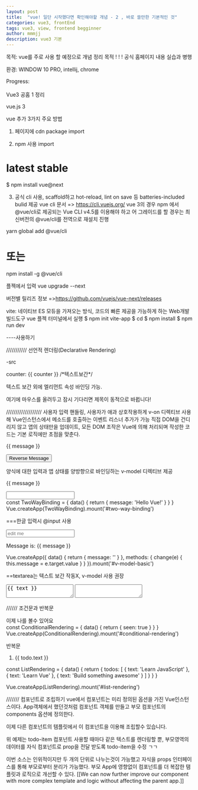 ```yaml
---
layout: post
title:  "vue! 일단 시작했다면 확인해야할 개념 - 2 , 바로 쓸만한 기본적인 것"
categories: vue3, frontEnd
tags: vue3, view, frontend begginner
author: mmmjj
description: vue3 기본
---
```


 목적: vue를 주로 사용 할 예정으로 개념 정리 목적 ! ! !
 공식 홈페이지 내용 실습과 병행

 환경: WINDOW 10 PRO, intellij, chrome
 
 Progress:
 <br>
 <br>
Vue3 공홈 1 정리

vue.js 3

vue 추가 3가지 주요 방법
1. 페이지에 cdn package import
 <script src="https://unpkg.com/vue@next"></script>
 
2. npm 사용 import
 # latest stable
 $ npm install vue@next
 
3. 공식 cli 사용, scaffold하고 hot-reload, lint on save 등 batteries-included bulid 제공
 vue cli 문서 => https://cli.vuejs.org/
 vue 3의 경우 npm 에서 @vue/cli로 제공되는 Vue CLI v4.5를 이용해야 하고 어 그레이드를 할 경우는 최신버전의 @vue/cli를 전역으로 재설치 진행
 
 yarn global add @vue/cli
 # 또는
 npm install -g @vue/cli
 
 플젝에서 입력 
 vue upgrade --next
 
버전별 릴리즈 정보 =>https://github.com/vuejs/vue-next/releases

vite: 네이티브 ES 모듀을 가져오는 방식, 코드의 빠른 제공을 가능하게 하는 Web개발 빌드도구
 vue 플젝 터미널에서 실행
 $ npm init vite-app <project-name>
 $ cd <project-name>
 $ npm install
 $ npm run dev

----사용하기


///////////
선언적 렌더링(Declarative Rendering)

-src

<div id="counter">
 counter: {{ counter }} /*텍스트보간*/
</div>

<script>
 const Counter = {
  data() {
   return {
    counter: 0
   }
  },
  mounted() {
   setInterval(() => {
     this.counter++
    },1000ggg)
  }
 }
 
 vue.createApp(Counter).mount('#counter')

</script>

텍스트 보간 외에 엘리먼트 속성 바인딩 가능.
<div id="bind-attribute">
  <span v-bind:title="message">
    여기에 마우스를 올려두고 잠시 기다리면 제목이 동적으로 바뀝니다!
  </span>
</div>
<script>
 const AttributeBinding = {
   data() {
  return {
    message: '이 페이지를 다음 시간에 열었습니다. ' + new Date().toLocaleString()
  }
   }
 }

 Vue.createApp(AttributeBinding).mount('#bind-attribute')
</script>

///////////////////
사용자 입력 핸들링, 사용자가 애과 상호작용하게 v-on 디렉티브 사용해 Vue인스턴스에서 메소드를 호출하는 이벤트 리스너 추가가 가능
직접 DOM을 건디리지 않고 앱의 상태만을 업데이트, 모든 DOM 조작은 Vue에 의해 처리되며 작성한 코드는 기본 로직에만 초점을 맞춘다.
<div id="event-handling">
  <p>{{ message }}</p>
  <button v-on:click="reverseMessage">Reverse Message</button>
</div>

<script>
 const EventHandling = {
   data() {
  return {
    message: 'Hello Vue.js!'
  }
   },
   methods: {
  reverseMessage() {
    this.message = this.message
   .split('')
   .reverse()
   .join('')
  }
   }
 }

 Vue.createApp(EventHandling).mount('#event-handling')
</script>

양식에 대한 입력과 앱 상태를 양방향으로 바인딩하는 v-model 디렉티브 제공
<div id="two-way-binding">
  <p>{{ message }}</p>
  <input v-model="message" />
</div>
const TwoWayBinding = {
  data() {
    return {
      message: 'Hello Vue!'
    }
  }
}
Vue.createApp(TwoWayBinding).mount('#two-way-binding')

===한글 입력시 @input 사용
<div id="v-model-basic" class="demo">
  <input v-model="message" placeholder="edit me" @input="change" />
  <p>Message is: {{ message }}</p>
</div>
Vue.createApp({
  data() {
    return {
      message: ''
    }
  },
  methods: {
    change(e) {
      this.message = e.target.value
    }
  }
}).mount('#v-model-basic')

==textarea는 텍스트 보간 작동X, v-model 사용 권장
<!-- bad -->
<textarea>{{ text }}</textarea>

<!-- good -->
<textarea v-model="text"></textarea>



//////
조건문과 반복문

<div id="conditional-rendering">
  <span v-if="seen">이제 나를 볼수 있어요</span>
</div>
const ConditionalRendering = {
  data() {
    return {
      seen: true
    }
  }
}
Vue.createApp(ConditionalRendering).mount('#conditional-rendering')

반복문
<div id="list-rendering">
  <ol>
    <li v-for="todo in todos">
      {{ todo.text }}
    </li>
  </ol>
</div>
const ListRendering = {
  data() {
    return {
      todos: [
        { text: 'Learn JavaScript' },
        { text: 'Learn Vue' },
        { text: 'Build something awesome' }
      ]
    }
  }
}

Vue.createApp(ListRendering).mount('#list-rendering')

///////
컴포넌트로 조립하기
 vue에서 컴포넌트는 미리 정의된 옵션을 가진 Vue인스턴스이다. App객체에서 했던것처럼 컴포넌트 객체를 만들고 부모 컴포넌트의 components 옵션에 정의한다.
 
 <script>
  // 뷰 어플리케이션을 생성합니다.
  const app = Vue.createApp(...)

  // todo-item 란 이름의 새로운 컴포넌트를 선언합니다.
  app.component('todo-item', {
    template: `<li>할일이 있어요</li>`
  })

  // 어플리케이션을 마운트 합니다.
  app.mount(...)

 </script>
 
 이제 다른 컴포넌트의 템플릿에서 이 컴포넌트을 이용해 조립할수 있습니다.
 
 <html>
  <ol>
    <!-- todo-item 컴포넌트의 인스턴스를 만듭니다.  -->
    <todo-item></todo-item>
  </ol>
 
 </html>
  
  위 예제는 todo-item 컴포넌트 사용할 때마다 같은 텍스트를 렌더링할 뿐, 부모영역의 데이터를 자식 컴포넌트로 prop을 전달 받도록 todo-item을 수정 ㄱㄱ
  
  <script>
  const TodoList = {
    data() {
   return {
     groceryList: [
    { id: 0, text: '야채' },
    { id: 1, text: '치즈' },
    { id: 2, text: '사람이 먹을수 있는거라면 뭐든지' }
     ]
   }
    }
  }

  const app = Vue.createApp(TodoList)

  app.component('todo-item', {
    props: ['todo'],
    template: `<li>{{ todo.text }}</li>`
  })

  app.mount('#todo-list-app')

  </script>
  <html>
  <div id="todo-list-app">
    <ol>
   <!--
     이제 할일 todo-item 에 할일을 전달합니다.
     콘텐츠는 동적으로 포현됩니다.
     여기에서 "key"를 또 전달하고 있는데
     이것에 대해서는 나중에 설명하겠습니다.
   -->
   <todo-item
     v-for="item in groceryList"
     v-bind:todo="item"
     v-bind:key="item.id"
   ></todo-item>
    </ol>
  </div>
  </html>
  
  이번 소스는 인위적이지만 두 개의 단위로 나누는것이 가능했고 자식을 props 인터페이스를 통해 부모로부터 분리가 가능했다.
  부모 App에 영향없이 <todo-item> 컴포넌트를 더 복잡한 탬플릿과 로직으로 개선할 수 있다.
  [[We can now further improve our <todo-item> component with more complex template and logic without affecting the parent app.]]